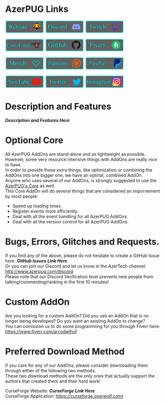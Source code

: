 # AzerPUG Links
[![](https://github.com/AzerPUG/AZP-Files/raw/main/Panels/Website%20Panel%20Small.png "")](http://www.azerpug.com "") 
[![](https://github.com/AzerPUG/AZP-Files/raw/main/Panels/Discord%20Panel%20Small.png "")](http://www.azerpug.com/discord "") 
[![](https://github.com/AzerPUG/AZP-Files/raw/main/Panels/Twitch%20Panel%20Small.png "")](http://www.azerpug.com/twitch "")  

[![](https://github.com/AzerPUG/AZP-Files/raw/main/Panels/CurseForge%20Panel%20Small.png "")](http://www.azerpug.com/curseforge "") 
[![](https://github.com/AzerPUG/AZP-Files/raw/main/Panels/GitHub%20Panel%20Small.png "")](http://www.azerpug.com/github "") 
[![](https://github.com/AzerPUG/AZP-Files/raw/main/Panels/Fiverr%20Panel%20Small.png "")](http://www.azerpug.com/fiverr "")  

[![](https://github.com/AzerPUG/AZP-Files/raw/main/Panels/Merch%20Panel%20Small.png "")](http://www.azerpug.com/merch "") 
[![](https://github.com/AzerPUG/AZP-Files/raw/main/Panels/Patreon%20Panel%20Small.png "")](http://www.azerpug.com/patreon "") 
[![](https://github.com/AzerPUG/AZP-Files/raw/main/Panels/PayPal%20Panel%20Small.png "")](http://www.azerpug.com/paypal "")  

[![](https://github.com/AzerPUG/AZP-Files/raw/main/Panels/YouTube%20Panel%20Small.png "")](http://www.azerpug.com/youtube "") 
[![](https://github.com/AzerPUG/AZP-Files/raw/main/Panels/Twitter%20Panel%20Small.png "")](http://www.azerpug.com/twitter "") 
[![](https://github.com/AzerPUG/AZP-Files/raw/main/Panels/Instagram%20Panel%20Small.png "")](http://www.azerpug.com/instagram "") 

# Description and Features
***Description and Features Here*** 

# Optional Core
All AzerPUG AddOns are stand-alone and as lightweight as possible.  
However, some very resource intensive things with AddOns are really nice to have.  
In order to provide these extra things, like optimization or combining the AddOns into one bigger one, we have an optinal, combined AddOn.  
Anyone who uses several of our AddOns, is strongly suggested to use the [AzerPUG's Core](https://www.curseforge.com/wow/addons/azerpugs-core) as well.  
This Core AddOn will do several things that are considered an imporvement by most people:
- Speed up loading times
- Register events more efficiently.
- Deal with all the event handling for all AzerPUG AddOns.
- Deal with all the version control for all AzerPUG AddOns.  

# Bugs, Errors, Glitches and Requests.
If you find any of the above, please do not hesitate to create a GitHub Issue here: ***GitHub Issues Link Here***  
Or you can join our Discord and let us know in the AzerTech channel: http://www.azerpug.com/discord  
Please note that our Discord Verification level prevents new people from talking/commenting/ranking in the first 10 minutes!

# Custom AddOn
Are you looking for a custom AddOn? Did you use an AddOn that is no longer being developed? Do you want an existing AddOn to change?  
You can comission us to do some programming for you through Fiverr here: https://www.fiverr.com/arcodielhof

# Preferred Download Method
If you care for any of our AddOns, please consider downloading them through either of the following two methods.  
These two download methods are the only ones that actually support the authors that created them and their hard work!  
  
CurseForge Website: ***CurseForge Link Here***  
CurseForge Application: https://curseforge.overwolf.com/
